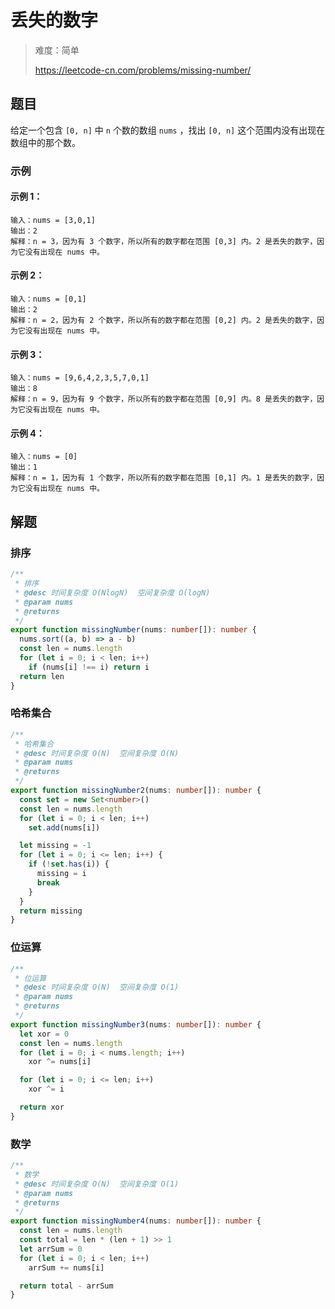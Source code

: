 # 丢失的数字

> 难度：简单
>
> https://leetcode-cn.com/problems/missing-number/

## 题目

给定一个包含 `[0, n]` 中 `n` 个数的数组 `nums` ，找出 `[0, n]` 这个范围内没有出现在数组中的那个数。

### 示例  

#### 示例 1：

```
输入：nums = [3,0,1]
输出：2
解释：n = 3，因为有 3 个数字，所以所有的数字都在范围 [0,3] 内。2 是丢失的数字，因为它没有出现在 nums 中。
```

#### 示例 2：

```
输入：nums = [0,1]
输出：2
解释：n = 2，因为有 2 个数字，所以所有的数字都在范围 [0,2] 内。2 是丢失的数字，因为它没有出现在 nums 中。
```

#### 示例 3：

```
输入：nums = [9,6,4,2,3,5,7,0,1]
输出：8
解释：n = 9，因为有 9 个数字，所以所有的数字都在范围 [0,9] 内。8 是丢失的数字，因为它没有出现在 nums 中。
```

#### 示例 4：

```
输入：nums = [0]
输出：1
解释：n = 1，因为有 1 个数字，所以所有的数字都在范围 [0,1] 内。1 是丢失的数字，因为它没有出现在 nums 中。
```

## 解题

### 排序

```ts
/**
 * 排序
 * @desc 时间复杂度 O(NlogN)  空间复杂度 O(logN)
 * @param nums
 * @returns
 */
export function missingNumber(nums: number[]): number {
  nums.sort((a, b) => a - b)
  const len = nums.length
  for (let i = 0; i < len; i++)
    if (nums[i] !== i) return i
  return len
}
```

### 哈希集合

```ts
/**
 * 哈希集合
 * @desc 时间复杂度 O(N)  空间复杂度 O(N)
 * @param nums
 * @returns
 */
export function missingNumber2(nums: number[]): number {
  const set = new Set<number>()
  const len = nums.length
  for (let i = 0; i < len; i++)
    set.add(nums[i])

  let missing = -1
  for (let i = 0; i <= len; i++) {
    if (!set.has(i)) {
      missing = i
      break
    }
  }
  return missing
}
```

### 位运算

```ts
/**
 * 位运算
 * @desc 时间复杂度 O(N)  空间复杂度 O(1)
 * @param nums
 * @returns
 */
export function missingNumber3(nums: number[]): number {
  let xor = 0
  const len = nums.length
  for (let i = 0; i < nums.length; i++)
    xor ^= nums[i]

  for (let i = 0; i <= len; i++)
    xor ^= i

  return xor
}
```

### 数学

```ts
/**
 * 数学
 * @desc 时间复杂度 O(N)  空间复杂度 O(1)
 * @param nums
 * @returns
 */
export function missingNumber4(nums: number[]): number {
  const len = nums.length
  const total = len * (len + 1) >> 1
  let arrSum = 0
  for (let i = 0; i < len; i++)
    arrSum += nums[i]

  return total - arrSum
}
```
